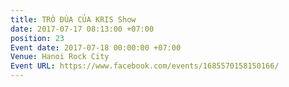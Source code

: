```yaml
---
title: TRÒ ĐÙA CỦA KRIS Show
date: 2017-07-17 08:13:00 +07:00
position: 23
Event date: 2017-07-18 00:00:00 +07:00
Venue: Hanoi Rock City
Event URL: https://www.facebook.com/events/1685570158150166/
---
```


